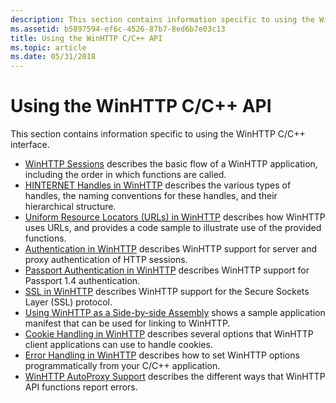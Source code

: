 ```yaml
---
description: This section contains information specific to using the WinHTTP C/C++ interface.
ms.assetid: b5897594-ef6c-4526-87b7-8ed6b7e03c13
title: Using the WinHTTP C/C++ API
ms.topic: article
ms.date: 05/31/2018
---
```


# Using the WinHTTP C/C++ API

This section contains information specific to using the WinHTTP C/C++ interface.

-   [WinHTTP Sessions](winhttp-sessions-overview.md) describes the basic flow of a WinHTTP application, including the order in which functions are called.
-   [HINTERNET Handles in WinHTTP](hinternet-handles-in-winhttp.md) describes the various types of handles, the naming conventions for these handles, and their hierarchical structure.
-   [Uniform Resource Locators (URLs) in WinHTTP](uniform-resource-locators--urls--in-winhttp.md) describes how WinHTTP uses URLs, and provides a code sample to illustrate use of the provided functions.
-   [Authentication in WinHTTP](authentication-in-winhttp.md) describes WinHTTP support for server and proxy authentication of HTTP sessions.
-   [Passport Authentication in WinHTTP](passport-authentication-in-winhttp.md) describes WinHTTP support for Passport 1.4 authentication.
-   [SSL in WinHTTP](ssl-in-winhttp.md) describes WinHTTP support for the Secure Sockets Layer (SSL) protocol.
-   [Using WinHTTP as a Side-by-side Assembly](using-winhttp-as-a-side-by-side-assembly.md) shows a sample application manifest that can be used for linking to WinHTTP.
-   [Cookie Handling in WinHTTP](cookie-handling-in-winhttp.md) describes several options that WinHTTP client applications can use to handle cookies.
-   [Error Handling in WinHTTP](error-handling-in-winhttp.md) describes how to set WinHTTP options programmatically from your C/C++ application.
-   [WinHTTP AutoProxy Support](winhttp-autoproxy-support.md) describes the different ways that WinHTTP API functions report errors.

 

 



